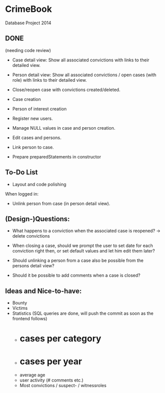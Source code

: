 CrimeBook
=========

Database Project 2014


DONE
-----------
(needing code review)

- Case detail view: Show all associated convictions with links to their detailed view.

- Person detail view: Show all associated convictions / open cases (with role)  with links to their detailed view.

- Close/reopen case with convictions created/deleted.

- Case creation
- Person of interest creation
- Register new users.

- Manage NULL values in case and person creation.

- Edit cases and persons.
- Link person to case.

- Prepare preparedStatements in constructor

To-Do List
-----------

- Layout and code polishing

When logged in:
  - Unlink person from case (in person detail view).
  



(Design-)Questions:
-----------

- What happens to a conviction when the associated case is reopened?
    -> delete convictions


- When closing a case, should we prompt the user to set date for each conviction right then, or set default values and let him edit them later?

- Should unlinking a person from a case also be possible from the persons detail view?

- Should it be possible to add comments when a case is closed?

Ideas and Nice-to-have:
-----------

- Bounty
- Victims
- Statistics (SQL queries are done, will push the commit as soon as the frontend follows)
  - # cases per category
  - # cases per year
  - average age
  - user activity (# comments etc.)
  - Most convictions / suspect- / witnessroles

